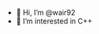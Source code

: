 - 👋 Hi, I’m @wair92
- 👀 I’m interested in C++

<!---
wair92/wair92 is a ✨ special ✨ repository because its `README.md` (this file) appears on your GitHub profile.
You can click the Preview link to take a look at your changes.
--->
